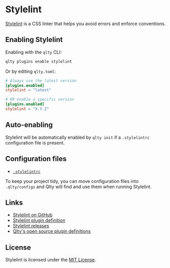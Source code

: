 # Stylelint

[Stylelint](https://github.com/stylelint/stylelint) is a CSS linter that helps you avoid errors and enforce conventions.

## Enabling Stylelint

Enabling with the `qlty` CLI:

```bash
qlty plugins enable stylelint
```

Or by editing `qlty.toml`:

```toml
# Always use the latest version
[plugins.enabled]
stylelint = "latest"

# OR enable a specific version
[plugins.enabled]
stylelint = "X.Y.Z"
```

## Auto-enabling

Stylelint will be automatically enabled by `qlty init` if a `.stylelintrc` configuration file is present.

## Configuration files

- [`.stylelintrc`](https://github.com/stylelint/stylelint/blob/main/docs/user-guide/configure.md)

To keep your project tidy, you can move configuration files into `.qlty/configs` and Qlty will find and use them when running Stylelint.

## Links

- [Stylelint on GitHub](https://github.com/stylelint/stylelint)
- [Stylelint plugin definition](https://github.com/qltyai/plugins/tree/main/linters/stylelint)
- [Stylelint releases](https://github.com/stylelint/stylelint/releases)
- [Qlty's open source plugin definitions](https://github.com/qltyai/plugins)

## License

Stylelint is licensed under the [MIT License](https://github.com/stylelint/stylelint/blob/main/LICENSE).
